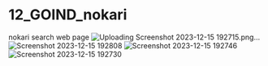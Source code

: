 # 12_GOIND_nokari
 nokari search web page
![Uploading Screenshot 2023-12-15 192715.png…]()
![Screenshot 2023-12-15 192808](https://github.com/Jeel1312/12_GOIND_nokari/assets/153166867/44996ebf-cad3-4ce3-ac5e-a74f01e89f89)
![Screenshot 2023-12-15 192746](https://github.com/Jeel1312/12_GOIND_nokari/assets/153166867/be90986b-8a6a-4daf-92f6-910b47acbc1e)
![Screenshot 2023-12-15 192730](https://github.com/Jeel1312/12_GOIND_nokari/assets/153166867/880b79eb-ed50-41bf-97e1-abfaee9c2cbe)
